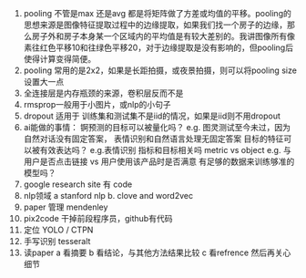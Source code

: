 
1. pooling 不管是max 还是avg 都是将矩阵做了方差或均值的平移。pooling的思想来源是图像特征提取过程中的边缘提取，如果我们找一个房子的边缘，那么房子外和房子本身某一个区域内的平均值是有较大差别的。我讲图像所有像素往红色平移10和往绿色平移20，对于边缘提取是没有影响的，但pooling后使得计算变得简便。
2. pooling 常用的是2x2，如果是长距拍摄，或夜景拍摄，则可以将pooling size 设置大一点
3. 全连接层是内存瓶颈的来源，卷积层反而不是
4. rmsprop一般用于小图片，或nlp的小句子
5. dropout 适用于 训练集和测试集不是iid的情况，如果是iid则不用dropout
6. ai能做的事情：
    锕预测的目标可以被量化吗？  e.g. 图灵测试至今未过，因为自然对话没有固定答案， 表情识别和自然语言处理无固定答案
    目标的特征可以被有效表达吗？ e.g.表情识别
    指标和目标相关吗 metric vs object  e.g. 与用户是否点击链接 vs 用户使用该产品时是否满意
    有足够的数据来训练够准的模型吗？
7. google research site  有 code
8. nlp领域  a stanford nlp  b. clove and word2vec
9. paper 管理  mendenley
10. pix2code 干掉前段程序员，github有代码
11. 定位 YOLO / CTPN 
12. 手写识别  tesseralt
13. 读paper a 看摘要  b 看结论，与其他方法结果比较  c 看refrence  然后再关心细节


